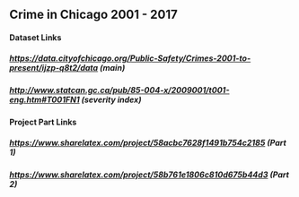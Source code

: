 ## Crime in Chicago 2001 - 2017

#### Dataset Links
##### https://data.cityofchicago.org/Public-Safety/Crimes-2001-to-present/ijzp-q8t2/data (main)
##### http://www.statcan.gc.ca/pub/85-004-x/2009001/t001-eng.htm#T001FN1 (severity index)
#### Project Part Links
##### https://www.sharelatex.com/project/58acbc7628f1491b754c2185  (Part 1)
##### https://www.sharelatex.com/project/58b761e1806c810d675b44d3 (Part 2)
